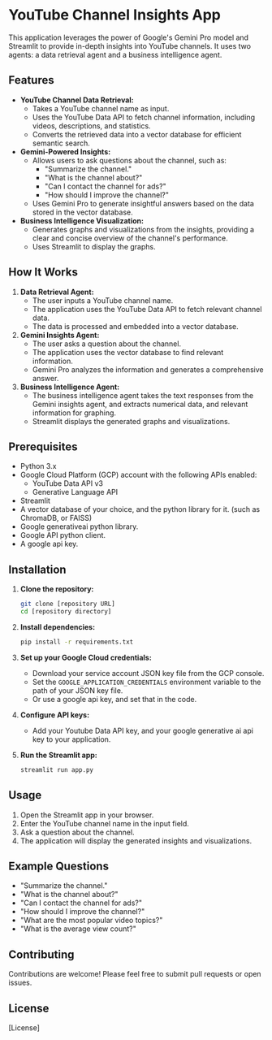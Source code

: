 # YouTube Channel Insights App

This application leverages the power of Google's Gemini Pro model and Streamlit to provide in-depth insights into YouTube channels. It uses two agents: a data retrieval agent and a business intelligence agent.

## Features

* **YouTube Channel Data Retrieval:**
    * Takes a YouTube channel name as input.
    * Uses the YouTube Data API to fetch channel information, including videos, descriptions, and statistics.
    * Converts the retrieved data into a vector database for efficient semantic search.
* **Gemini-Powered Insights:**
    * Allows users to ask questions about the channel, such as:
        * "Summarize the channel."
        * "What is the channel about?"
        * "Can I contact the channel for ads?"
        * "How should I improve the channel?"
    * Uses Gemini Pro to generate insightful answers based on the data stored in the vector database.
* **Business Intelligence Visualization:**
    * Generates graphs and visualizations from the insights, providing a clear and concise overview of the channel's performance.
    * Uses Streamlit to display the graphs.

## How It Works

1.  **Data Retrieval Agent:**
    * The user inputs a YouTube channel name.
    * The application uses the YouTube Data API to fetch relevant channel data.
    * The data is processed and embedded into a vector database.
2.  **Gemini Insights Agent:**
    * The user asks a question about the channel.
    * The application uses the vector database to find relevant information.
    * Gemini Pro analyzes the information and generates a comprehensive answer.
3.  **Business Intelligence Agent:**
    * The business intelligence agent takes the text responses from the Gemini insights agent, and extracts numerical data, and relevant information for graphing.
    * Streamlit displays the generated graphs and visualizations.

## Prerequisites

* Python 3.x
* Google Cloud Platform (GCP) account with the following APIs enabled:
    * YouTube Data API v3
    * Generative Language API
* Streamlit
* A vector database of your choice, and the python library for it. (such as ChromaDB, or FAISS)
* Google generativeai python library.
* Google API python client.
* A google api key.

## Installation

1.  **Clone the repository:**

    ```bash
    git clone [repository URL]
    cd [repository directory]
    ```

2.  **Install dependencies:**

    ```bash
    pip install -r requirements.txt
    ```

3.  **Set up your Google Cloud credentials:**

    * Download your service account JSON key file from the GCP console.
    * Set the `GOOGLE_APPLICATION_CREDENTIALS` environment variable to the path of your JSON key file.
    * Or use a google api key, and set that in the code.

4.  **Configure API keys:**
    * Add your Youtube Data API key, and your google generative ai api key to your application.

5.  **Run the Streamlit app:**

    ```bash
    streamlit run app.py
    ```

## Usage

1.  Open the Streamlit app in your browser.
2.  Enter the YouTube channel name in the input field.
3.  Ask a question about the channel.
4.  The application will display the generated insights and visualizations.

## Example Questions

* "Summarize the channel."
* "What is the channel about?"
* "Can I contact the channel for ads?"
* "How should I improve the channel?"
* "What are the most popular video topics?"
* "What is the average view count?"

## Contributing

Contributions are welcome! Please feel free to submit pull requests or open issues.

## License

[License]
